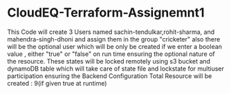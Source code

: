 # CloudEQ-Terraform-Assignemnt1
This Code will create 3 Users named sachin-tendulkar,rohit-sharma, and mahendra-singh-dhoni and assign them in the group "cricketer"
also there will be the optional user which will be only be created if we enter a boolean value , either "true" or "false" on run time ensuring the 
optional nature of the resource.
These states will be locked remotely using s3 bucket and dynamoDB table which will take care of state file and lockstate
for multiuser participation ensuring the Backend Configuration
Total Resource will be created : 9(if given true at runtime)
